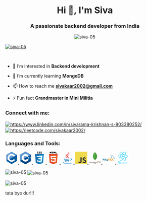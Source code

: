 <h1 align="center">Hi 👋, I'm Siva</h1>
<h3 align="center">A passionate backend developer from India</h3>

<p align="center"> <img src="https://media.tenor.com/whgQwNlVvNkAAAAi/xero-code.gif" alt="siva-05" /> </p>


<p align="left"> <a href="https://github.com/ryo-ma/github-profile-trophy"><img src="https://github-profile-trophy.vercel.app/?username=siva-05" alt="siva-05" /></a> </p>

<p align="left"> <a href="https://twitter.com/" target="blank"><img src="https://img.shields.io/twitter/follow/?logo=twitter&style=for-the-badge" alt="" /></a> </p>

- 🔭 I’m interested in **Backend development**

- 🌱 I’m currently learning **MongoDB**

- 📫 How to reach me **sivakaar2002@gmail.com**

- ⚡ Fun fact **Grandmaster in Mini Militia**

<h3 align="left">Connect with me:</h3>
<p align="left">
<a href="https://linkedin.com/in/https://www.linkedin.com/in/sivarama-krishnan-s-803380252/" target="blank"><img align="center" src="https://raw.githubusercontent.com/rahuldkjain/github-profile-readme-generator/master/src/images/icons/Social/linked-in-alt.svg" alt="https://www.linkedin.com/in/sivarama-krishnan-s-803380252/" height="30" width="40" /></a>
<a href="https://www.leetcode.com/https://leetcode.com/sivakaar2002/" target="blank"><img align="center" src="https://raw.githubusercontent.com/rahuldkjain/github-profile-readme-generator/master/src/images/icons/Social/leet-code.svg" alt="https://leetcode.com/sivakaar2002/" height="30" width="40" /></a>
</p>

<h3 align="left">Languages and Tools:</h3>
<p align="left"> <a href="https://www.cprogramming.com/" target="_blank" rel="noreferrer"> <img src="https://raw.githubusercontent.com/devicons/devicon/master/icons/c/c-original.svg" alt="c" width="40" height="40"/> </a> <a href="https://www.w3schools.com/cpp/" target="_blank" rel="noreferrer"> <img src="https://raw.githubusercontent.com/devicons/devicon/master/icons/cplusplus/cplusplus-original.svg" alt="cplusplus" width="40" height="40"/> </a> <a href="https://www.w3schools.com/css/" target="_blank" rel="noreferrer"> <img src="https://raw.githubusercontent.com/devicons/devicon/master/icons/css3/css3-original-wordmark.svg" alt="css3" width="40" height="40"/> </a> <a href="https://www.w3.org/html/" target="_blank" rel="noreferrer"> <img src="https://raw.githubusercontent.com/devicons/devicon/master/icons/html5/html5-original-wordmark.svg" alt="html5" width="40" height="40"/> </a> <a href="https://www.java.com" target="_blank" rel="noreferrer"> <img src="https://raw.githubusercontent.com/devicons/devicon/master/icons/java/java-original.svg" alt="java" width="40" height="40"/> </a> <a href="https://developer.mozilla.org/en-US/docs/Web/JavaScript" target="_blank" rel="noreferrer"> <img src="https://raw.githubusercontent.com/devicons/devicon/master/icons/javascript/javascript-original.svg" alt="javascript" width="40" height="40"/> </a> <a href="https://www.mongodb.com/" target="_blank" rel="noreferrer"> <img src="https://raw.githubusercontent.com/devicons/devicon/master/icons/mongodb/mongodb-original-wordmark.svg" alt="mongodb" width="40" height="40"/> </a> <a href="https://www.mysql.com/" target="_blank" rel="noreferrer"> <img src="https://raw.githubusercontent.com/devicons/devicon/master/icons/mysql/mysql-original-wordmark.svg" alt="mysql" width="40" height="40"/> </a> <a href="https://reactjs.org/" target="_blank" rel="noreferrer"> <img src="https://raw.githubusercontent.com/devicons/devicon/master/icons/react/react-original-wordmark.svg" alt="react" width="40" height="40"/> </a> </p>

<p><img align="left" src="https://github-readme-stats.vercel.app/api/top-langs?username=siva-05&show_icons=true&locale=en&layout=compact" alt="siva-05" /></p>

<p>&nbsp;<img align="center" src="https://github-readme-stats.vercel.app/api?username=siva-05&show_icons=true&locale=en" alt="siva-05" /></p>

<p><img align="center" src="https://github-readme-streak-stats.herokuapp.com/?user=siva-05&" alt="siva-05" /></p>
<!-- <img src="https://media.tenor.com/aW19IFCWaSMAAAAC/millie-millie-bobby-brown.gif" alt="siva-05" /> -->
<p>tata bye dur!!!</p>
